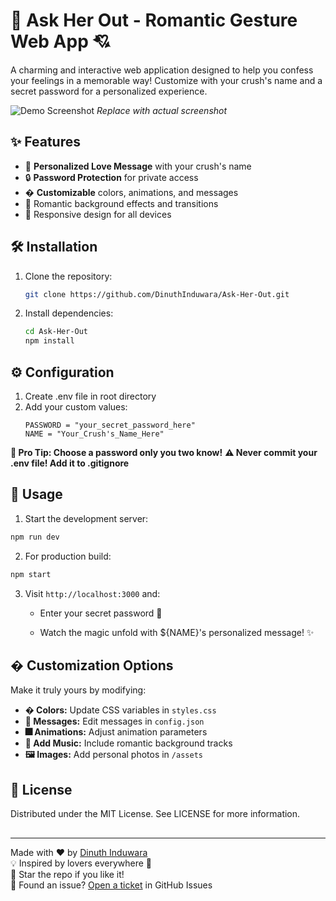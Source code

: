 # 💌 Ask Her Out - Romantic Gesture Web App 💘

A charming and interactive web application designed to help you confess your feelings in a memorable way! Customize with your crush's name and a secret password for a personalized experience. 

![Demo Screenshot](https://via.placeholder.com/800x400.png?text=Ask+Her+Out+Demo+Preview) *Replace with actual screenshot*

## ✨ Features
- 🌹 **Personalized Love Message** with your crush's name
- 🔒 **Password Protection** for private access
- � **Customizable** colors, animations, and messages
- 💐 Romantic background effects and transitions
- 📱 Responsive design for all devices

## 🛠️ Installation
1. Clone the repository:
   ```bash
   git clone https://github.com/DinuthInduwara/Ask-Her-Out.git
   ```
2. Install dependencies:
    ```bash
    cd Ask-Her-Out
    npm install
    ```
## ⚙️ Configuration

1. Create .env file in root directory
2. Add your custom values:
    ```env
    PASSWORD = "your_secret_password_here"
    NAME = "Your_Crush's_Name_Here"
    ```
**🔐 Pro Tip: Choose a password only you two know!**
**⚠️ Never commit your .env file! Add it to .gitignore**
## 🚀 Usage
1. Start the development server:

```bash
npm run dev
```
2. For production build:
```bash
npm start
```
3. Visit `http://localhost:3000` and:
    - Enter your secret password 🔑

    - Watch the magic unfold with ${NAME}'s personalized message! ✨
## � Customization Options
Make it truly yours by modifying:

- **� Colors:** Update CSS variables in `styles.css`
- **💬 Messages:** Edit messages in `config.json`
- **🎆 Animations:** Adjust animation parameters
- **🎵 Add Music:** Include romantic background tracks
- **🖼️ Images:** Add personal photos in `/assets`

## 📄 License

Distributed under the MIT License. See LICENSE for more information.

##
---

Made with ❤️ by [Dinuth Induwara](https://github.com/DinuthInduwara)  
💡 Inspired by lovers everywhere 💑  
🌟 Star the repo if you like it!  
🐞 Found an issue? [Open a ticket](https://github.com/DinuthInduwara/Ask-Her-Out/issues) in GitHub Issues